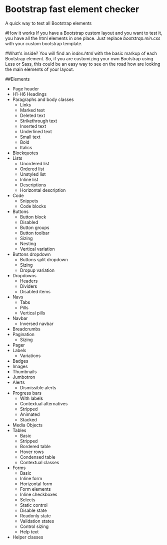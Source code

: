 # Bootstrap fast element checker
A quick way to test all Bootstrap elements

#How it works
If you have a Bootstrap custom layout and you want to test it, you have all the html elements in one place. Just replace *bootstrap.min.css* with your custom bootstrap template. 

#What's inside?
You will find an *index.html* with the basic markup of each Bootstrap element. So, if you are customizing your own Bootstrap using Less or Sass, this could be an easy way to see on the road how are looking the main elements of your layout.

##Elements
* Page header
* H1-H6 Headings
* Paragraphs and body classes  
    * Links  
    * Marked text  
    * Deleted text  
    * Strikethrough text  
    * Inserted text  
    * Underlined text  
    * Small text  
    * Bold  
    * Italics 
* Blockquotes
* Lists  
    * Unordered list  
    * Ordered list  
    * Unstyled list  
    * Inline list  
    * Descriptions  
    * Horizontal description 
* Code  
    * Snippets  
    * Code blocks 
* Buttons  
    * Button block
    * Disabled  
    * Button groups  
    * Button toolbar  
    * Sizing  
    * Nesting  
    * Vertical variation 
* Buttons dropdown  
    * Buttons split dropdown  
    * Sizing  
    * Dropup variation 
* Dropdowns  
    * Headers  
    * Dividers  
    * Disabled items 
* Navs  
    * Tabs  
    * Pills  
    * Vertical pills 
* Navbar  
    * Inversed navbar 
* Breadcrumbs
* Pagination  
    * Sizing 
* Pager
* Labels  
    * Variations 
* Badges
* Images
* Thumbnails
* Jumbotron
* Alerts  
    * Dismissible alerts 
* Progress bars  
    * With labels  
    * Contextual alternatives  
    * Stripped  
    * Animated  
    * Stacked 
* Media Objects
* Tables  
    * Basic  
    * Stripped  
    * Bordered table  
    * Hover rows  
    * Condensed table  
    * Contextual classes 
* Forms  
    * Basic  
    * Inline form  
    * Horizontal form  
    * Form elements  
    * Inline checkboxes  
    * Selects  
    * Static control  
    * Disable state  
    * Readonly state  
    * Validation states  
    * Control sizing  
    * Help text 
* Helper classes















